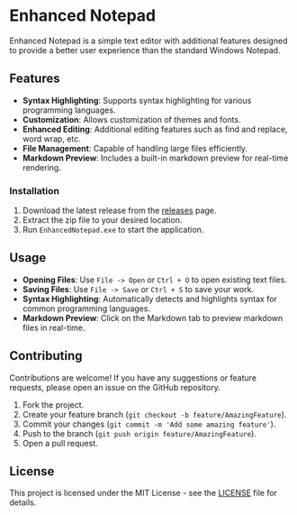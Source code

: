 # Enhanced Notepad

Enhanced Notepad is a simple text editor with additional features designed to provide a better user experience than the standard Windows Notepad.

## Features

- **Syntax Highlighting**: Supports syntax highlighting for various programming languages.
- **Customization**: Allows customization of themes and fonts.
- **Enhanced Editing**: Additional editing features such as find and replace, word wrap, etc.
- **File Management**: Capable of handling large files efficiently.
- **Markdown Preview**: Includes a built-in markdown preview for real-time rendering.

### Installation

1. Download the latest release from the [releases](https://github.com/Elanthirayann/Enhanced-Notepad/releases) page.
2. Extract the zip file to your desired location.
3. Run `EnhancedNotepad.exe` to start the application.

## Usage

- **Opening Files**: Use `File -> Open` or `Ctrl + O` to open existing text files.
- **Saving Files**: Use `File -> Save` or `Ctrl + S` to save your work.
- **Syntax Highlighting**: Automatically detects and highlights syntax for common programming languages.
- **Markdown Preview**: Click on the Markdown tab to preview markdown files in real-time.

## Contributing

Contributions are welcome! If you have any suggestions or feature requests, please open an issue on the GitHub repository.

1. Fork the project.
2. Create your feature branch (`git checkout -b feature/AmazingFeature`).
3. Commit your changes (`git commit -m 'Add some amazing feature'`).
4. Push to the branch (`git push origin feature/AmazingFeature`).
5. Open a pull request.

## License

This project is licensed under the MIT License - see the [LICENSE](LICENSE) file for details.



